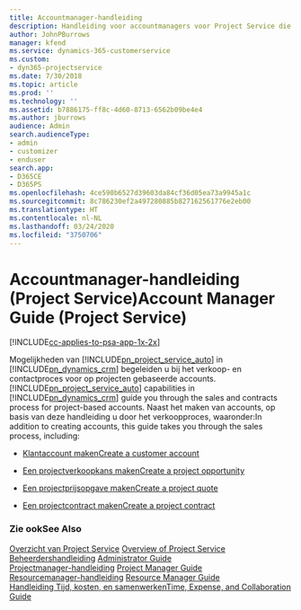 ```yaml
---
title: Accountmanager-handleiding
description: Handleiding voor accountmanagers voor Project Service die u begeleidt bij het verkoop- en contractproces voor op projecten gebaseerde accounts.
author: JohnPBurrows
manager: kfend
ms.service: dynamics-365-customerservice
ms.custom:
- dyn365-projectservice
ms.date: 7/30/2018
ms.topic: article
ms.prod: ''
ms.technology: ''
ms.assetid: b7886175-ff8c-4d60-8713-6562b09be4e4
ms.author: jburrows
audience: Admin
search.audienceType:
- admin
- customizer
- enduser
search.app:
- D365CE
- D365PS
ms.openlocfilehash: 4ce590b6527d39603da84cf36d05ea73a9945a1c
ms.sourcegitcommit: 8c786230ef2a497280885b827162561776e2eb00
ms.translationtype: HT
ms.contentlocale: nl-NL
ms.lasthandoff: 03/24/2020
ms.locfileid: "3750706"
---
```

# <a name="account-manager-guide-project-service"></a><span data-ttu-id="ca6ea-103">Accountmanager-handleiding (Project Service)</span><span class="sxs-lookup"><span data-stu-id="ca6ea-103">Account Manager Guide (Project Service)</span></span>

[!INCLUDE[cc-applies-to-psa-app-1x-2x](../includes/cc-applies-to-psa-app-1x-2x.md)]

<span data-ttu-id="ca6ea-104">Mogelijkheden van [!INCLUDE[pn_project_service_auto](../includes/pn-project-service-auto.md)] in [!INCLUDE[pn_dynamics_crm](../includes/pn-dynamics-crm.md)] begeleiden u bij het verkoop- en contactproces voor op projecten gebaseerde accounts.</span><span class="sxs-lookup"><span data-stu-id="ca6ea-104">[!INCLUDE[pn_project_service_auto](../includes/pn-project-service-auto.md)] capabilities in [!INCLUDE[pn_dynamics_crm](../includes/pn-dynamics-crm.md)] guide you through the sales and contracts process for project-based accounts.</span></span> <span data-ttu-id="ca6ea-105">Naast het maken van accounts, op basis van deze handleiding u door het verkoopproces, waaronder:</span><span class="sxs-lookup"><span data-stu-id="ca6ea-105">In addition to creating accounts, this guide takes you through the sales process, including:</span></span>  
  
-   [<span data-ttu-id="ca6ea-106">Klantaccount maken</span><span class="sxs-lookup"><span data-stu-id="ca6ea-106">Create a customer account</span></span>](../project-service/create-customer-account.md)  
  
-   [<span data-ttu-id="ca6ea-107">Een projectverkoopkans maken</span><span class="sxs-lookup"><span data-stu-id="ca6ea-107">Create a project opportunity</span></span>](../project-service/create-project-opportunity.md)  
  
-   [<span data-ttu-id="ca6ea-108">Een projectprijsopgave maken</span><span class="sxs-lookup"><span data-stu-id="ca6ea-108">Create a project quote</span></span>](../project-service/create-project-quote.md)  
  
-   [<span data-ttu-id="ca6ea-109">Een projectcontract maken</span><span class="sxs-lookup"><span data-stu-id="ca6ea-109">Create a project contract</span></span>](../project-service/create-project-contract.md)  
  
  
### <a name="see-also"></a><span data-ttu-id="ca6ea-110">Zie ook</span><span class="sxs-lookup"><span data-stu-id="ca6ea-110">See Also</span></span>  
 <span data-ttu-id="ca6ea-111">[Overzicht van Project Service](../project-service/overview.md) </span><span class="sxs-lookup"><span data-stu-id="ca6ea-111">[Overview of Project Service](../project-service/overview.md) </span></span>  
 <span data-ttu-id="ca6ea-112">[Beheerdershandleiding](../project-service/admin-guide.md) </span><span class="sxs-lookup"><span data-stu-id="ca6ea-112">[Administrator Guide](../project-service/admin-guide.md) </span></span>  
 <span data-ttu-id="ca6ea-113">[Projectmanager-handleiding](../project-service/project-manager-guide.md) </span><span class="sxs-lookup"><span data-stu-id="ca6ea-113">[Project Manager Guide](../project-service/project-manager-guide.md) </span></span>  
 <span data-ttu-id="ca6ea-114">[Resourcemanager-handleiding](../project-service/resource-manager-guide.md) </span><span class="sxs-lookup"><span data-stu-id="ca6ea-114">[Resource Manager Guide](../project-service/resource-manager-guide.md) </span></span>  
 [<span data-ttu-id="ca6ea-115">Handleiding Tijd, kosten, en samenwerken</span><span class="sxs-lookup"><span data-stu-id="ca6ea-115">Time, Expense, and Collaboration Guide</span></span>](../project-service/time-expense-collaboration-guide.md)
